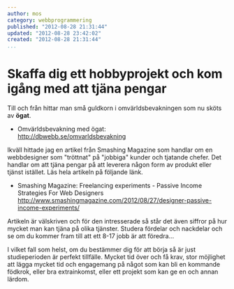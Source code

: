 ```yaml
---
author: mos
category: webbprogrammering
published: "2012-08-28 21:31:44"
updated: "2012-08-28 23:42:02"
created: "2012-08-28 21:31:44"
...
```

Skaffa dig ett hobbyprojekt och kom igång med att tjäna pengar
==================================

Till och från hittar man små guldkorn i omvärldsbevakningen som nu sköts av **ögat**.

* Omvärldsbevakning med ögat:  
  <a href='http://dbwebb.se/omvarldsbevakning'>http://dbwebb.se/omvarldsbevakning</a>
  
Ikväll hittade jag en artikel från Smashing Magazine som handlar om en webbdesigner som "tröttnat" på "jobbiga" kunder och tjatande chefer. Det handlar om att tjäna pengar på att leverera någon form av produkt eller tjänst istället. Läs hela artikeln på följande länk.

* Smashing Magazine: Freelancing experiments - Passive Income Strategies For Web Designers  
  <a href='http://www.smashingmagazine.com/2012/08/27/designer-passive-income-experiments/'>http://www.smashingmagazine.com/2012/08/27/designer-passive-income-experiments/</a>

Artikeln är välskriven och för den intresserade så står det även siffror på hur mycket man kan tjäna på olika tjänster. Studera fördelar och nackdelar och se om du kommer fram till att ett 8-17 jobb är att föredra...

I vilket fall som helst, om du bestämmer dig för att börja så är just studieperioden är perfekt tillfälle. Mycket tid över och få krav, stor möjlighet att lägga mycket tid och engagemang på något som kan bli en kommande födkrok, eller bra extrainkomst, eller ett projekt som kan ge en och annan lärdom.